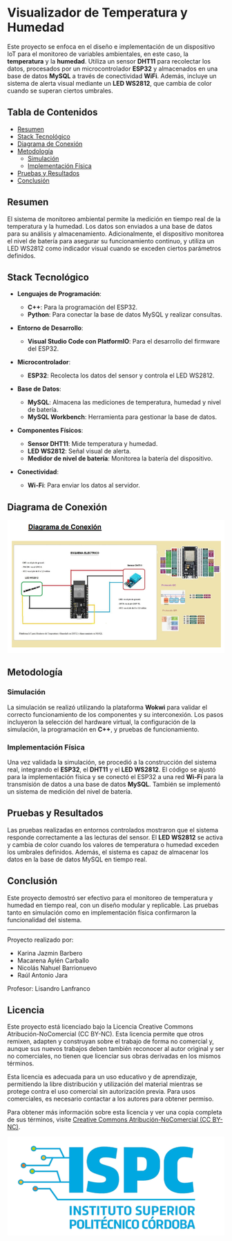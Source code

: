 
# Visualizador de Temperatura y Humedad

Este proyecto se enfoca en el diseño e implementación de un dispositivo IoT para el monitoreo de variables ambientales, en este caso, la **temperatura** y la **humedad**. Utiliza un sensor **DHT11** para recolectar los datos, procesados por un microcontrolador **ESP32** y almacenados en una base de datos **MySQL** a través de conectividad **WiFi**. Además, incluye un sistema de alerta visual mediante un **LED WS2812**, que cambia de color cuando se superan ciertos umbrales.

## Tabla de Contenidos
- [Resumen](#resumen)
- [Stack Tecnológico](#stack-tecnológico)
- [Diagrama de Conexión](#diagrama-de-conexión)
- [Metodología](#metodología)
  - [Simulación](#simulación)
  - [Implementación Física](#implementación-física)
- [Pruebas y Resultados](#pruebas-y-resultados)
- [Conclusión](#conclusión)

## Resumen

El sistema de monitoreo ambiental permite la medición en tiempo real de la temperatura y la humedad. Los datos son enviados a una base de datos para su análisis y almacenamiento. Adicionalmente, el dispositivo monitorea el nivel de batería para asegurar su funcionamiento continuo, y utiliza un LED WS2812 como indicador visual cuando se exceden ciertos parámetros definidos.

## Stack Tecnológico

- **Lenguajes de Programación**: 
  - **C++**: Para la programación del ESP32.
  - **Python**: Para conectar la base de datos MySQL y realizar consultas.
  
- **Entorno de Desarrollo**:
  - **Visual Studio Code con PlatformIO**: Para el desarrollo del firmware del ESP32.
  
- **Microcontrolador**:
  - **ESP32**: Recolecta los datos del sensor y controla el LED WS2812.
  
- **Base de Datos**:
  - **MySQL**: Almacena las mediciones de temperatura, humedad y nivel de batería.
  - **MySQL Workbench**: Herramienta para gestionar la base de datos.
  
- **Componentes Físicos**:
  - **Sensor DHT11**: Mide temperatura y humedad.
  - **LED WS2812**: Señal visual de alerta.
  - **Medidor de nivel de batería**: Monitorea la batería del dispositivo.

- **Conectividad**: 
  - **Wi-Fi**: Para enviar los datos al servidor.

## Diagrama de Conexión

![Diagrama de Conexión](./E%20assets/diagramaConexion.PNG)

## Metodología

### Simulación
La simulación se realizó utilizando la plataforma **Wokwi** para validar el correcto funcionamiento de los componentes y su interconexión. Los pasos incluyeron la selección del hardware virtual, la configuración de la simulación, la programación en **C++**, y pruebas de funcionamiento.

### Implementación Física
Una vez validada la simulación, se procedió a la construcción del sistema real, integrando el **ESP32**, el **DHT11** y el **LED WS2812**. El código se ajustó para la implementación física y se conectó el ESP32 a una red **Wi-Fi** para la transmisión de datos a una base de datos **MySQL**. También se implementó un sistema de medición del nivel de batería.

## Pruebas y Resultados

Las pruebas realizadas en entornos controlados mostraron que el sistema responde correctamente a las lecturas del sensor. El **LED WS2812** se activa y cambia de color cuando los valores de temperatura o humedad exceden los umbrales definidos. Además, el sistema es capaz de almacenar los datos en la base de datos MySQL en tiempo real.

## Conclusión

Este proyecto demostró ser efectivo para el monitoreo de temperatura y humedad en tiempo real, con un diseño modular y replicable. Las pruebas tanto en simulación como en implementación física confirmaron la funcionalidad del sistema.

---

Proyecto realizado por:
- Karina Jazmin Barbero
- Macarena Aylén Carballo
- Nicolás Nahuel Barrionuevo
- Raúl Antonio Jara

Profesor: Lisandro Lanfranco

## Licencia

Este proyecto está licenciado bajo la Licencia Creative Commons Atribución-NoComercial (CC BY-NC). Esta licencia permite que otros remixen, adapten y construyan sobre el trabajo de forma no comercial y, aunque sus nuevos trabajos deben también reconocer al autor original y ser no comerciales, no tienen que licenciar sus obras derivadas en los mismos términos.

Esta licencia es adecuada para un uso educativo y de aprendizaje, permitiendo la libre distribución y utilización del material mientras se protege contra el uso comercial sin autorización previa. Para usos comerciales, es necesario contactar a los autores para obtener permiso.

Para obtener más información sobre esta licencia y ver una copia completa de sus términos, visite [Creative Commons Atribución-NoComercial (CC BY-NC)](https://creativecommons.org/licenses/by-nc/4.0/).

![img](./E%20assets/ispclogo.PNG)

